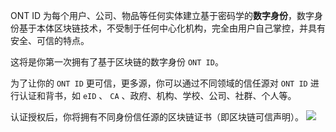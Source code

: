 



ONT ID 为每个用户、公司、物品等任何实体建立基于密码学的**数字身份**，数字身份基于本体区块链技术，不受制于任何中心化机构，完全由用户自己掌控，并具有安全、可信的特点。

这将是你第一次拥有了基于区块链的数字身份 `ONT ID`。

为了让你的  `ONT ID` 更可信，更多源，你可以通过不同领域的信任源对 `ONT ID`  进行认证和背书，如 `eID` 、 `CA` 、政府、机构、学校、公司、社群、个人等。

认证授权后，你将拥有不同身份信任源的区块链证书（即区块链可信声明）。
![](https://github.com/ontio/ontology-DID/raw/master/images/ontid.jpg)